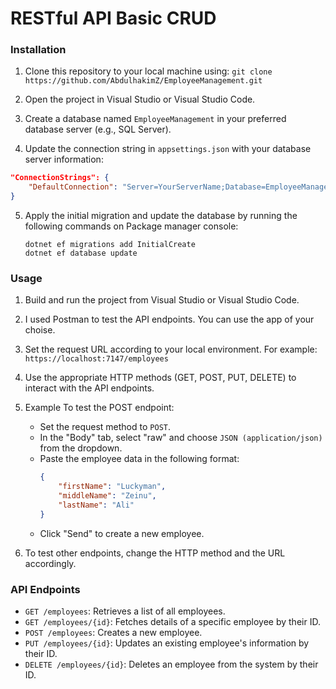 # RESTful API Basic CRUD

### Installation

1. Clone this repository to your local machine using:
   ```git clone https://github.com/AbdulhakimZ/EmployeeManagement.git```

   
3. Open the project in Visual Studio or Visual Studio Code.

4. Create a database named `EmployeeManagement` in your preferred database server (e.g., SQL Server).

5. Update the connection string in `appsettings.json` with your database server information:
```json
"ConnectionStrings": {
    "DefaultConnection": "Server=YourServerName;Database=EmployeeManagement;Integrated Security=True;"
}
```
5. Apply the initial migration and update the database by running the following commands on Package manager console:
   ```
   dotnet ef migrations add InitialCreate
   dotnet ef database update
   ```
### Usage

1. Build and run the project from Visual Studio or Visual Studio Code.

2. I used Postman to test the API endpoints. You can use the app of your choise.

3. Set the request URL according to your local environment. For example: `https://localhost:7147/employees`

4. Use the appropriate HTTP methods (GET, POST, PUT, DELETE) to interact with the API endpoints.

5. Example To test the POST endpoint:
   - Set the request method to `POST`.
   - In the "Body" tab, select "raw" and choose `JSON (application/json)` from the dropdown.
   - Paste the employee data in the following format:
     ```json
     {
         "firstName": "Luckyman",
         "middleName": "Zeinu",
         "lastName": "Ali"
     }
     ```
   - Click "Send" to create a new employee.

6. To test other endpoints, change the HTTP method and the URL accordingly.

### API Endpoints

- `GET /employees`: Retrieves a list of all employees.
- `GET /employees/{id}`: Fetches details of a specific employee by their ID.
- `POST /employees`: Creates a new employee.
- `PUT /employees/{id}`: Updates an existing employee's information by their ID.
- `DELETE /employees/{id}`: Deletes an employee from the system by their ID.


